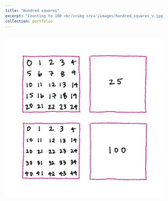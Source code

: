 ```yaml
---
title: "Hundred squares"
excerpt: "Counting to 100 <br/><img src='/images/hundred_squares_v.jpg'>"
collection: portfolio
---
```


 <br/><img src='/images/hundred_squares_v.jpg'>
